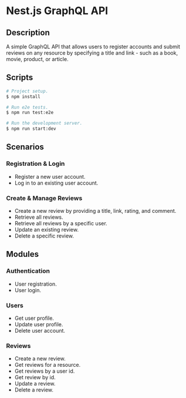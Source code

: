# Nest.js GraphQL API

## Description

A simple GraphQL API that allows users to register accounts and submit reviews on any resource by specifying a title and link - such as a book, movie, product, or article.

## Scripts

```bash
# Project setup.
$ npm install

# Run e2e tests.
$ npm run test:e2e

# Run the development server.
$ npm run start:dev
```

## Scenarios

### Registration & Login

- Register a new user account.
- Log in to an existing user account.

### Create & Manage Reviews

- Create a new review by providing a title, link, rating, and comment.
- Retrieve all reviews.
- Retrieve all reviews by a specific user.
- Update an existing review.
- Delete a specific review.

## Modules

### Authentication

- User registration.
- User login.

### Users

- Get user profile.
- Update user profile.
- Delete user account.

### Reviews

- Create a new review.
- Get reviews for a resource.
- Get reviews by a user id.
- Get review by id.
- Update a review.
- Delete a review.
